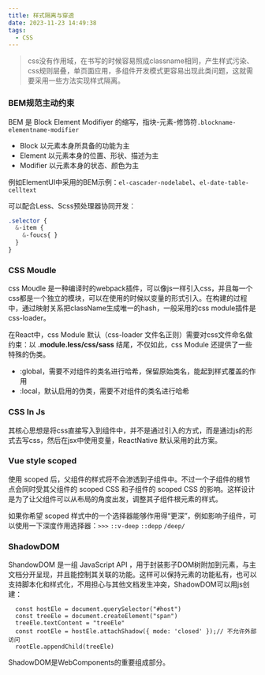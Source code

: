 ```yaml
---
title: 样式隔离与穿透
date: 2023-11-23 14:49:38
tags:
  - CSS
---
```

> css没有作用域，在书写的时候容易照成classname相同，产生样式污染、css规则层叠，单页面应用，多组件开发模式更容易出现此类问题，这就需要采用一些方法实现样式隔离。

### BEM规范主动约束
  BEM 是 Block Element Modifiyer 的缩写，指块-元素-修饰符`.blockname-elementname-modifier`
  - Block 以元素本身所具备的功能为主
  - Element 以元素本身的位置、形状、描述为主
  - Modifier 以元素本身的状态、颜色为主
  
  例如ElementUI中采用的BEM示例：`el-cascader-nodelabel`、`el-date-table-celltext`

  可以配合Less、Scss预处理器协同开发：
  ```css
  .selector {
    &-item {
      &-foucs{ }
    }
  }
  ```

### CSS Moudle

  css Moudle 是一种编译时的webpack插件，可以像js一样引入css，并且每一个css都是一个独立的模块，可以在使用的时候以变量的形式引入。在构建的过程中，通过映射关系把className生成唯一的hash，一般采用的css module插件是css-loader。

  在React中，css Module 默认（css-loader 文件名正则）需要对css文件命名做约束：以 **.module.less/css/sass** 结尾，不仅如此，css Module 还提供了一些特殊的伪类。

  - :global，需要不对组件的类名进行哈希，保留原始类名，能起到样式覆盖的作用
  - :local，默认启用的伪类，需要不对组件的类名进行哈希

### CSS In Js

  其核心思想是将css直接写入到组件中，并不是通过引入的方式，而是通过js的形式去写css，然后在jsx中使用变量，ReactNative 默认采用的此方案。

### Vue style scoped

  使用 scoped 后，父组件的样式将不会渗透到子组件中。不过一个子组件的根节点会同时受其父组件的 scoped CSS 和子组件的 scoped CSS 的影响。这样设计是为了让父组件可以从布局的角度出发，调整其子组件根元素的样式。

  如果你希望 scoped 样式中的一个选择器能够作用得“更深”，例如影响子组件，可以使用一下深度作用选择器：`>>>` `::v-deep` `::depp` `/deep/`

### ShadowDOM

  ShandowDOM 是一组 JavaScript API ，用于封装影子DOM树附加到元素，与主文档分开呈现，并且能控制其关联的功能。这样可以保持元素的功能私有，也可以支持脚本化和样式化，不用担心与其他文档发生冲突，ShadowDOM可以用js创建：

  ```
    const hostEle = document.querySelector("#host")
    const treeEle = document.createElement("span")
    treeEle.textContent = "treeEle"
    const rootEle = hostEle.attachShadow({ mode: 'closed' });// 不允许外部访问
    rootEle.appendChild(treeEle)
  ```
  ShadowDOM是WebComponents的重要组成部分。